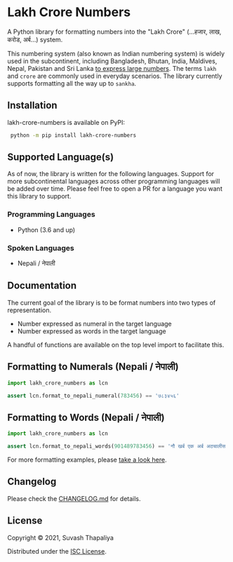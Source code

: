 # Lakh Crore Numbers

A Python library for formatting numbers into the "Lakh Crore" (...हजार, लाख, करोड, अर्ब...) system.

This numbering system (also known as Indian numbering system) is widely used in the subcontinent, including Bangladesh, Bhutan, India, Maldives, Nepal, Pakistan and Sri Lanka [to express large numbers](https://en.wikipedia.org/wiki/Indian_numbering_system). The terms `lakh` and `crore` are commonly used in everyday scenarios. The library currently supports formatting all the way up to `sankha`.


## Installation

lakh-crore-numbers is available on PyPI:

```bash
 python -m pip install lakh-crore-numbers
```

## Supported Language(s)

As of now, the library is written for the following languages. Support for more subcontinental languages across other programming languages will be added over time. Please feel free to open a PR for a language you want this library to support.

### Programming Languages

- Python (3.6 and up)

### Spoken Languages

- Nepali / नेपाली

## Documentation

The current goal of the library is to be format numbers into two types of representation.
- Number expressed as numeral in the target language
- Number expressed as words in the target language

A handful of functions are available on the top level import to facilitate this.

## Formatting to Numerals (Nepali / नेपाली)

```python
import lakh_crore_numbers as lcn

assert lcn.format_to_nepali_numeral(783456) == '७८३४५६'
```

## Formatting to Words (Nepali / नेपाली)

```python
import lakh_crore_numbers as lcn

assert lcn.format_to_nepali_words(901489783456) == 'नौ खर्ब एक अर्ब अठचालीस करोड सन्तानब्बे लाख त्रियासी हजार चार सय छपन्न'
```

For more formatting examples, please [take a look here](https://github.com/suvash/lakh-crore-numbers/blob/main/python/tests/test_format.py).


## Changelog

Please check the [CHANGELOG.md](https://github.com/suvash/lakh-crore-numbers/blob/main/python/CHANGELOG.md) for details.


## License

Copyright © 2021, Suvash Thapaliya

Distributed under the [ISC License](https://github.com/suvash/lakh-crore-numbers/blob/main/LICENSE).
